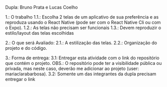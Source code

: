 Dupla: Bruno Prata e Lucas Coelho

1.: O trabalho    1.1.: Escolha 2 telas de um aplicativo de sua preferência e as reproduza usando o React Native (pode ser com o React Native Cli ou com o Expo).
    1.2.: As telas não precisam ser funcionais
    1.3.: Devem reproduzir o estilo/layout das telas escolhidas 


2.: O que será Avaliado:
    2.1.: A estilização das telas.
    2.2.: Organização do projeto e do código.


3.: Forma de entrega: 
    3.1: Entregar esta atividade com o link do repositório que contém o projeto.
OBS.: O repositório pode ter a visibilidade pública ou privada, mas neste caso, deverão me adicionar ao projeto (user: mariaclarabarbosa).
    3.2: Somente um das integrantes da dupla precisam entregar o link
